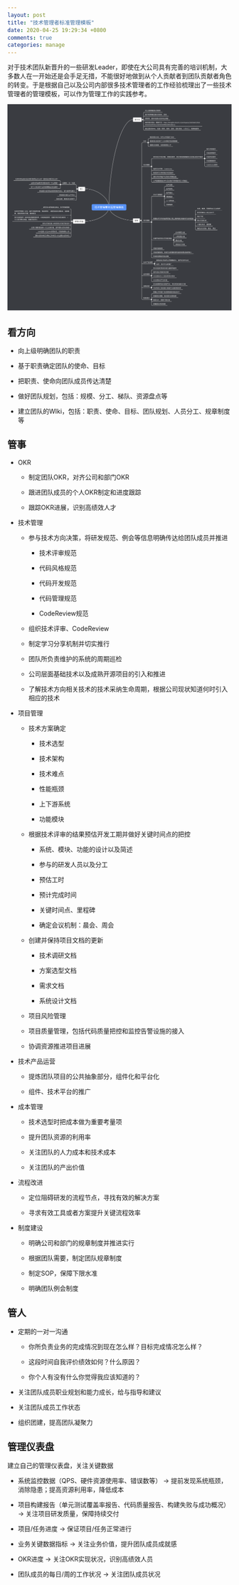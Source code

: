 ```yaml
---
layout: post
title: "技术管理者标准管理模板"
date: 2020-04-25 19:29:34 +0800
comments: true
categories: manage
---
```


对于技术团队新晋升的一些研发Leader，即使在大公司具有完善的培训机制，大多数人在一开始还是会手足无措，不能很好地做到从个人贡献者到团队贡献者角色的转变。于是根据自己以及公司内部很多技术管理者的工作经验梳理出了一些技术管理者的管理模板，可以作为管理工作的实践参考。

<!--more-->

![](/post_images/tech-manage.png)

## 看方向

- 向上级明确团队的职责

- 基于职责确定团队的使命、目标

- 把职责、使命向团队成员传达清楚

- 做好团队规划，包括：规模、分工、梯队、资源盘点等

- 建立团队的WIki，包括：职责、使命、目标、团队规划、人员分工、规章制度等

## 管事

- OKR

    - 制定团队OKR，对齐公司和部门OKR

    - 跟进团队成员的个人OKR制定和进度跟踪

    - 跟踪OKR进展，识别高绩效人才

- 技术管理

    - 参与技术方向决策，将研发规范、例会等信息明确传达给团队成员并推进

        - 技术评审规范

        - 代码风格规范

        - 代码开发规范

        - 代码管理规范

        - CodeReview规范

    - 组织技术评审、CodeReview

    - 制定学习分享机制并切实推行

    - 团队所负责维护的系统的周期巡检

    - 公司层面基础技术以及成熟开源项目的引入和推进

    - 了解技术方向相关技术的技术采纳生命周期，根据公司现状知道何时引入相应的技术

- 项目管理

    - 技术方案确定

        - 技术选型

        - 技术架构

        - 技术难点

        - 性能瓶颈

        - 上下游系统

        - 功能模块

    - 根据技术评审的结果预估开发工期并做好关键时间点的把控

        - 系统、模块、功能的设计以及简述

        - 参与的研发人员以及分工

        - 预估工时

        - 预计完成时间

        - 关键时间点、里程碑

        - 确定会议机制：晨会、周会

    - 创建并保持项目文档的更新

        - 技术调研文档

        - 方案选型文档

        - 需求文档

        - 系统设计文档

    - 项目风险管理

    - 项目质量管理，包括代码质量把控和监控告警设施的接入

    - 协调资源推进项目进展

- 技术产品运营

    - 提炼团队项目的公共抽象部分，组件化和平台化

    - 组件、技术平台的推广

- 成本管理

    - 技术选型时把成本做为重要考量项

    - 提升团队资源的利用率

    - 关注团队的人力成本和技术成本

    - 关注团队的产出价值

- 流程改进

    - 定位阻碍研发的流程节点，寻找有效的解决方案

    - 寻求有效工具或者方案提升关键流程效率

- 制度建设

    - 明确公司和部门的规章制度并推进实行

    - 根据团队需要，制定团队规章制度

    - 制定SOP，保障下限水准

    - 明确团队例会制度

## 管人

- 定期的一对一沟通

    - 你所负责业务的完成情况到现在怎么样？目标完成情况怎么样？

    - 这段时间自我评价绩效如何？什么原因？

    - 你个人有没有什么你觉得我应该知道的？

- 关注团队成员职业规划和能力成长，给与指导和建议

- 关注团队成员工作状态

- 组织团建，提高团队凝聚力

## 管理仪表盘

建立自己的管理仪表盘，关注关键数据

- 系统监控数据（QPS、硬件资源使用率、错误数等） -> 提前发现系统瓶颈，消除隐患；提高资源利用率，降低成本

- 项目构建报告（单元测试覆盖率报告、代码质量报告、构建失败与成功概况） -> 关注项目研发质量，保障持续交付 

- 项目/任务进度 -> 保证项目/任务正常进行

- 业务关键数据指标 -> 关注业务价值，提升团队成员成就感

- OKR进度 -> 关注OKR实现状况，识别高绩效人员

- 团队成员的每日/周的工作状况 -> 关注团队成员状况